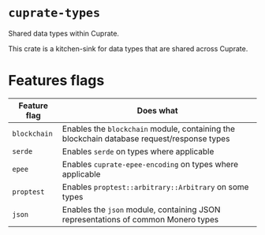 # `cuprate-types`
Shared data types within Cuprate.

This crate is a kitchen-sink for data types that are shared across Cuprate.

# Features flags
| Feature flag | Does what |
|--------------|-----------|
| `blockchain` | Enables the `blockchain` module, containing the blockchain database request/response types
| `serde`      | Enables `serde` on types where applicable
| `epee`       | Enables `cuprate-epee-encoding` on types where applicable
| `proptest`   | Enables `proptest::arbitrary::Arbitrary` on some types
| `json`       | Enables the `json` module, containing JSON representations of common Monero types
